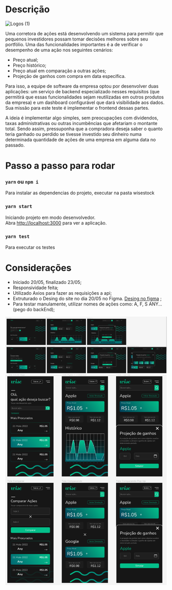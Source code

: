 # Descrição
![Logos (1)](https://github.com/Christopher-Marim/frontEndToAlive/assets/61766440/d63344b0-dbde-4e58-aaae-596c78da04da)

Uma corretora de ações está desenvolvendo um sistema para permitir que pequenos investidores possam tomar decisões melhores sobre seu portfólio. Uma das funcionalidades importantes é a de 
verificar o desempenho de uma ação nos seguintes cenários:

   - Preço atual;
   - Preço histórico;
   - Preço atual em comparação a outras ações;
   - Projeção de ganhos com compra em data específica.

Para isso, a equipe de software da empresa optou por desenvolver duas aplicações: um serviço de backend especializado nesses requisitos (que permitirá que essas funcionalidades sejam reutilizadas em outros produtos da empresa) e um dashboard configurável que dará visibilidade aos dados. Sua missão para este teste é implementar o frontend dessas partes.

A ideia é implementar algo simples, sem preocupações com dividendos, taxas administrativas ou outras incumbências que afetariam o montante total. Sendo assim, pressuponha que a compradora deseja saber o quanto teria ganhado ou perdido se tivesse investido seu dinheiro numa determinada quantidade de ações de uma empresa em alguma data no passado.

# Passo a passo para rodar
### `yarn` ou `npm i`

  Para instalar as dependencias do projeto, executar na pasta wisestock

   ### `yarn start`

   Iniciando projeto em modo desenvolvedor.\
   Abra [http://localhost:3000](http://localhost:3000) para ver a aplicação.

  ### `yarn test`
  
  Para executar os testes

# Considerações
- Iniciado 20/05, finalizado 23/05;
- Responsividade feita;
- Utilizado 
Axios para fazer as requisições a api;
- Extruturado o Desing do site no dia 20/05 no Figma. [Desing no figma](https://www.figma.com/file/Sid5oJxP8WmPlQC4qX6bta/Projeto-Wise-A%C3%A7%C3%B5es?node-id=0%3A1) ;
- Para testar manulamente, utilizar nomes de ações como: A, F, S ANY...(pego do backEnd);

![My Image](./front/imageScreen/web.PNG)
![My Image](./front/imageScreen/responsive.PNG)


